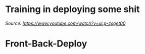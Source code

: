 # Training in deploying some shit
*Source: https://www.youtube.com/watch?v=uLp-zsget00*

# Front-Back-Deploy
